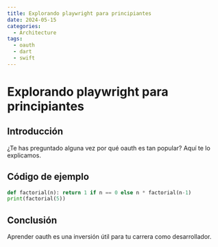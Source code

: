 ```yaml
---
title: Explorando playwright para principiantes
date: 2024-05-15
categories:
  - Architecture
tags:
  - oauth
  - dart
  - swift
---
```


# Explorando playwright para principiantes

## Introducción

¿Te has preguntado alguna vez por qué oauth es tan popular? Aquí te lo explicamos.

## Código de ejemplo

```python
def factorial(n): return 1 if n == 0 else n * factorial(n-1)
print(factorial(5))
```

## Conclusión

Aprender oauth es una inversión útil para tu carrera como desarrollador.